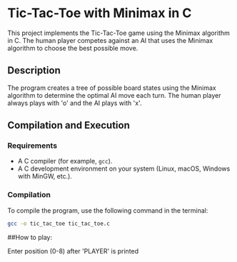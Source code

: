 # Tic-Tac-Toe with Minimax in C

This project implements the Tic-Tac-Toe game using the Minimax algorithm in C. The human player competes against an AI that uses the Minimax algorithm to choose the best possible move.

## Description

The program creates a tree of possible board states using the Minimax algorithm to determine the optimal AI move each turn. The human player always plays with 'o' and the AI ​​plays with 'x'.

## Compilation and Execution

### Requirements

- A C compiler (for example, `gcc`).
- A C development environment on your system (Linux, macOS, Windows with MinGW, etc.).

### Compilation

To compile the program, use the following command in the terminal:

```bash
gcc -o tic_tac_toe tic_tac_toe.c
```
##How to play:

Enter position (0-8) after 'PLAYER' is printed

